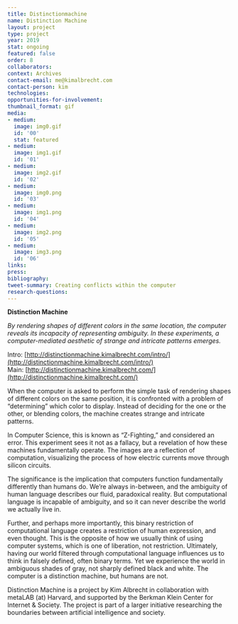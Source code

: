 ```yaml
---
title: Distinctionmachine
name: Distinction Machine
layout: project
type: project
year: 2019
stat: ongoing
featured: false
order: 8
collaborators: 
context: Archives
contact-email: me@kimalbrecht.com
contact-person: kim
technologies: 
opportunities-for-involvement: 
thumbnail_format: gif
media:
- medium: 
  image: img0.gif
  id: '00'
  stat: featured
- medium: 
  image: img1.gif
  id: '01'
- medium: 
  image: img2.gif
  id: '02'
- medium: 
  image: img0.png
  id: '03'
- medium: 
  image: img1.png
  id: '04'
- medium: 
  image: img2.png
  id: '05'
- medium: 
  image: img3.png
  id: '06'
links: 
press: 
bibliography: 
tweet-summary: Creating conflicts within the computer
research-questions: 
---
```


**Distinction Machine**

*By rendering shapes of different colors in the same location, the computer reveals its incapacity of representing ambiguity. In these experiments, a computer-mediated aesthetic of strange and intricate patterns emerges.*

Intro: [http://distinctionmachine.kimalbrecht.com/intro/](http://distinctionmachine.kimalbrecht.com/intro/) <br />
Main: [http://distinctionmachine.kimalbrecht.com/](http://distinctionmachine.kimalbrecht.com/)

When the computer is asked to perform the simple task of rendering shapes of different colors on the same position, it is confronted with a problem of “determining” which color to display. Instead of deciding for the one or the other, or blending colors, the machine creates strange and intricate patterns.

In Computer Science, this is known as “Z-Fighting,” and considered an error. This experiment sees it not as a fallacy, but a revelation of how these machines fundamentally operate. The images are a reflection of computation, visualizing the process of how electric currents move through silicon circuits.

The significance is the implication that computers function fundamentally differently than humans do. We’re always in-between, and the ambiguity of human language describes our fluid, paradoxical reality. But computational language is incapable of ambiguity, and so it can never describe the world we actually live in.

Further, and perhaps more importantly, this binary restriction of computational language creates a restriction of human expression, and even thought. This is the opposite of how we usually think of using computer systems, which is one of liberation, not restriction. Ultimately, having our world filtered through computational language influences us to think in falsely defined, often binary terms. Yet we experience the world in ambiguous shades of gray, not sharply defined black and white. The computer is a distinction machine, but humans are not.


Distinction Machine is a project by Kim Albrecht in collaboration with metaLAB (at) Harvard, and supported by the Berkman Klein Center for Internet & Society. The project is part of a larger initiative researching the boundaries between artificial intelligence and society.



